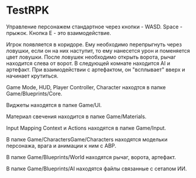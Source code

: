 # TestRPK

Управление персонажем стандартное через кнопки - WASD. Space - прыжок. Кнопка E - это взаимодействие.

Игрок появляется в коридоре. Ему необходимо перепрыгнуть через ловушки, если он на них наступит, то ему нанесется урон и поменяется цвет ловушки. После ловушек необходимо открыть ворота, рычаг находится слева от ворот. В следующей комнате находится AI и артефакт. При взаимодействии с артефактом, он "всплывает" вверх и начинает крутиться.


Game Mode, HUD, Player Controller, Character находтся в папке Game/Blueprints/Core.

Виджеты находятся в папке Game/UI.

Материал свечения находится в папке Game/Materials.

Input Mapping Context и Actions находятся в папке Game/Input.

В папке Game/CharactersGame/Characters находятся модельки персонажа, врага и анимации к ним с ABP.

В папке Game/Blueprints/World находятся рычаг, ворота, артефакт.

В папке Game/Blueprints/AI находятся файлы связанные с сетапом ИИ.



